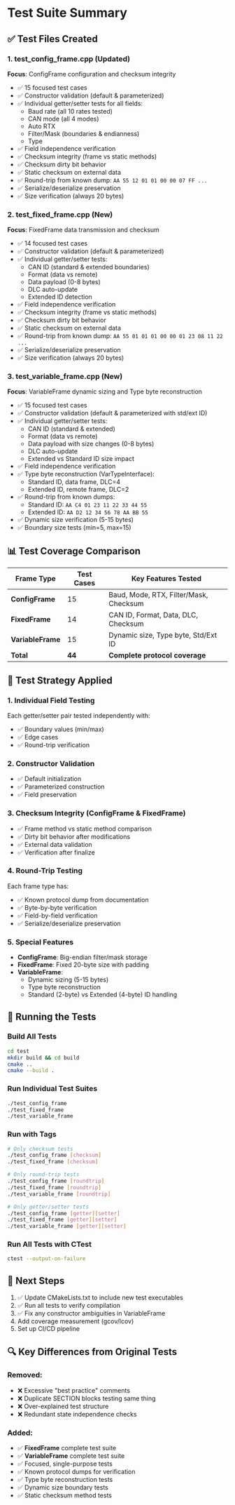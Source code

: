 # Test Suite Summary

## ✅ Test Files Created

### 1. test_config_frame.cpp (Updated)
**Focus**: ConfigFrame configuration and checksum integrity
- ✅ 15 focused test cases
- ✅ Constructor validation (default & parameterized)
- ✅ Individual getter/setter tests for all fields:
  - Baud rate (all 10 rates tested)
  - CAN mode (all 4 modes)
  - Auto RTX
  - Filter/Mask (boundaries & endianness)
  - Type
- ✅ Field independence verification
- ✅ Checksum integrity (frame vs static methods)
- ✅ Checksum dirty bit behavior
- ✅ Static checksum on external data
- ✅ Round-trip from known dump: `AA 55 12 01 01 00 00 07 FF ...`
- ✅ Serialize/deserialize preservation
- ✅ Size verification (always 20 bytes)

### 2. test_fixed_frame.cpp (New)
**Focus**: FixedFrame data transmission and checksum
- ✅ 14 focused test cases
- ✅ Constructor validation (default & parameterized)
- ✅ Individual getter/setter tests:
  - CAN ID (standard & extended boundaries)
  - Format (data vs remote)
  - Data payload (0-8 bytes)
  - DLC auto-update
  - Extended ID detection
- ✅ Field independence verification
- ✅ Checksum integrity (frame vs static methods)
- ✅ Checksum dirty bit behavior
- ✅ Static checksum on external data
- ✅ Round-trip from known dump: `AA 55 01 01 01 00 00 01 23 08 11 22 ...`
- ✅ Serialize/deserialize preservation
- ✅ Size verification (always 20 bytes)

### 3. test_variable_frame.cpp (New)
**Focus**: VariableFrame dynamic sizing and Type byte reconstruction
- ✅ 15 focused test cases
- ✅ Constructor validation (default & parameterized with std/ext ID)
- ✅ Individual getter/setter tests:
  - CAN ID (standard & extended)
  - Format (data vs remote)
  - Data payload with size changes (0-8 bytes)
  - DLC auto-update
  - Extended vs Standard ID size impact
- ✅ Field independence verification
- ✅ Type byte reconstruction (VarTypeInterface):
  - Standard ID, data frame, DLC=4
  - Extended ID, remote frame, DLC=2
- ✅ Round-trip from known dumps:
  - Standard ID: `AA C4 01 23 11 22 33 44 55`
  - Extended ID: `AA D2 12 34 56 78 AA BB 55`
- ✅ Dynamic size verification (5-15 bytes)
- ✅ Boundary size tests (min=5, max=15)

## 📊 Test Coverage Comparison

| Frame Type | Test Cases | Key Features Tested |
|------------|-----------|---------------------|
| **ConfigFrame** | 15 | Baud, Mode, RTX, Filter/Mask, Checksum |
| **FixedFrame** | 14 | CAN ID, Format, Data, DLC, Checksum |
| **VariableFrame** | 15 | Dynamic size, Type byte, Std/Ext ID |
| **Total** | **44** | **Complete protocol coverage** |

## 🎯 Test Strategy Applied

### 1. Individual Field Testing
Each getter/setter pair tested independently with:
- ✅ Boundary values (min/max)
- ✅ Edge cases
- ✅ Round-trip verification

### 2. Constructor Validation
- ✅ Default initialization
- ✅ Parameterized construction
- ✅ Field preservation

### 3. Checksum Integrity (ConfigFrame & FixedFrame)
- ✅ Frame method vs static method comparison
- ✅ Dirty bit behavior after modifications
- ✅ External data validation
- ✅ Verification after finalize

### 4. Round-Trip Testing
Each frame type has:
- ✅ Known protocol dump from documentation
- ✅ Byte-by-byte verification
- ✅ Field-by-field verification
- ✅ Serialize/deserialize preservation

### 5. Special Features
- **ConfigFrame**: Big-endian filter/mask storage
- **FixedFrame**: Fixed 20-byte size with padding
- **VariableFrame**: 
  - Dynamic sizing (5-15 bytes)
  - Type byte reconstruction
  - Standard (2-byte) vs Extended (4-byte) ID handling

## 🚀 Running the Tests

### Build All Tests
```bash
cd test
mkdir build && cd build
cmake ..
cmake --build .
```

### Run Individual Test Suites
```bash
./test_config_frame
./test_fixed_frame
./test_variable_frame
```

### Run with Tags
```bash
# Only checksum tests
./test_config_frame [checksum]
./test_fixed_frame [checksum]

# Only round-trip tests
./test_config_frame [roundtrip]
./test_fixed_frame [roundtrip]
./test_variable_frame [roundtrip]

# Only getter/setter tests
./test_config_frame [getter][setter]
./test_fixed_frame [getter][setter]
./test_variable_frame [getter][setter]
```

### Run All Tests with CTest
```bash
ctest --output-on-failure
```

## 📝 Next Steps

1. ✅ Update CMakeLists.txt to include new test executables
2. ✅ Run all tests to verify compilation
3. ✅ Fix any constructor ambiguities in VariableFrame
4. Add coverage measurement (gcov/lcov)
5. Set up CI/CD pipeline

## 🔍 Key Differences from Original Tests

### Removed:
- ❌ Excessive "best practice" comments
- ❌ Duplicate SECTION blocks testing same thing
- ❌ Over-explained test structure
- ❌ Redundant state independence checks

### Added:
- ✅ **FixedFrame** complete test suite
- ✅ **VariableFrame** complete test suite
- ✅ Focused, single-purpose tests
- ✅ Known protocol dumps for verification
- ✅ Type byte reconstruction tests
- ✅ Dynamic size boundary tests
- ✅ Static checksum method tests
